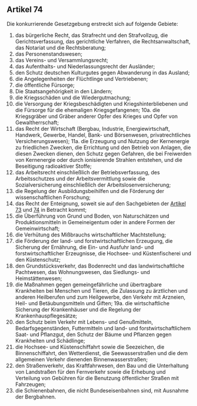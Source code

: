 ## Artikel 74

Die konkurrierende Gesetzgebung erstreckt sich auf folgende Gebiete:
1. das bürgerliche Recht, das Strafrecht und den Strafvollzug, die Gerichtsverfassung, das gerichtliche Verfahren, die Rechtsanwaltschaft, das Notariat und die Rechtsberatung;
2. das Personenstandswesen;
3. das Vereins- und Versammlungsrecht;
4. das Aufenthalts- und Niederlassungsrecht der Ausländer;
5. den Schutz deutschen Kulturgutes gegen Abwanderung in das Ausland;
6. die Angelegenheiten der Flüchtlinge und Vertriebenen;
7. die öffentliche Fürsorge;
8. Die Staatsangehörigkeit in den Ländern;
9. die Kriegsschäden und die Wiedergutmachung;
10. die Versorgung der Kriegsbeschädigten und Kriegshinterbliebenen und die Fürsorge für die ehemaligen Kriegsgefangenen;
10a. die Kriegsgräber und Gräber anderer Opfer des Krieges und Opfer von Gewaltherrschaft;
11. das Recht der Wirtschaft (Bergbau, Industrie, Energiewirtschaft, Handwerk, Gewerbe, Handel, Bank- und Börsenwesen, privatrechtliches Versicherungswesen);
11a. die Erzeugung und Nutzung der Kernenergie zu friedlichen Zwecken, die Errichtung und den Betrieb von Anlagen, die diesen Zwecken dienen, den Schutz gegen Gefahren, die bei Freiwerden von Kernenergie oder durch ionisierende Strahlen entstehen, und die Beseitigung radioaktiver Stoffe;
12. das Arbeitsrecht einschließlich der Betriebsverfassung, des Arbeitsschutzes und der Arbeitsvermittlung sowie die Sozialversicherung einschließlich der Arbeitslosenversicherung;
13. die Regelung der Ausbildungsbeihilfen und die Förderung der wissenschaftlichen Forschung;
14. das Recht der Enteignung, soweit sie auf den Sachgebieten der [Artikel 73](#artikel-73) und [74](#artikel-74) in Betracht kommt;
15. die Überführung von Grund und Boden, von Naturschätzen und Produktionsmitteln in Gemeineigentum oder in andere Formen der Gemeinwirtschaft;
16. die Verhütung des Mißbrauchs wirtschaftlicher Machtstellung;
17. die Förderung der land- und forstwirtschaftlichen Erzeugung, die Sicherung der Ernährung, die Ein- und Ausfuhr land- und forstwirtschaftlicher Erzeugnisse, die Hochsee- und Küstenfischerei und den Küstenschutz;
18. den Grundstücksverkehr, das Bodenrecht und das landwirtschaftliche Pachtwesen, das Wohnungswesen, das Siedlungs- und Heimstättenwesen;
19. die Maßnahmen gegen gemeingefährliche und übertragbare Krankheiten bei Menschen und Tieren, die Zulassung zu ärztlichen und anderen Heilberufen und zum Heilgewerbe, den Verkehr mit Arzneien, Heil- und Betäubungsmitteln und Giften;
19a. die wirtschaftliche Sicherung der Krankenhäuser und die Regelung der Krankenhauspflegesätze;
20. den Schutz beim Verkehr mit Lebens- und Genußmitteln, Bedarfsgegenständen, Futtermitteln und land- und forstwirtschaftlichem Saat- und Pflanzgut, den Schutz der Bäume und Pflanzen gegen Krankheiten und Schädlinge;
21. die Hochsee- und Küstenschiffahrt sowie die Seezeichen, die Binnenschiffahrt, den Wetterdienst, die Seewasserstraßen und die dem allgemeinen Verkehr dienenden Binnenwasserstraßen;
22. den Straßenverkehr, das Kraftfahrwesen, den Bau und die Unterhaltung von Landstraßen für den Fernverkehr sowie die Erhebung und Verteilung von Gebühren für die Benutzung öffentlicher Straßen mit Fahrzeugen;
23. die Schienenbahnen, die nicht Bundeseisenbahnen sind, mit Ausnahme der Bergbahnen.

